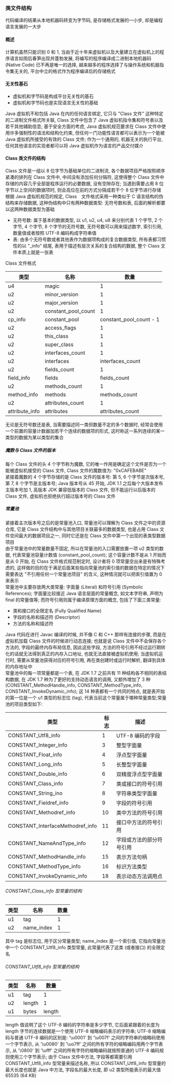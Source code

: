 ### 类文件结构
代码编译的结果从本地机器码转变为字节码, 是存储格式发展的一小步, 却是编程语言发展的一大步

#### 概述
计算机虽然只能识别 0 和 1, 当由于近十年来虚拟机以及大量建立在虚拟机上的程序语言如雨后春笋出现并蓬勃发展, 将编写的程序编译成二进制本地机器码 (Native Code) 已不再是唯一的选择, 越来越多的程序选择了与操作系统和机器指令集无关的, 平台中立的格式作为程序编译后的存储格式

#### 无关性基石  
- 虚拟机和字节码是构成平台无关性的基石
- 虚拟机和字节码也是实现语言无关性的基础

Java 虚拟机不和包括 Java 在内的任何语言绑定, 它只与 "Class 文件" 这种特定的二进制文件格式所关联, Class 文件中包含了 Java 虚拟机指令集和符号表以及若干其他辅助信息; 基于安全方面的考虑, Java 虚拟机规范要求在 Class 文件中使用许多强制性的语法和结构化约束, 但任何一门功能性语言都可以表示为一个能被 Java 虚拟机所接受的有效的 Class 文件; 作为一个通用的, 机器无关的执行平台, 任何其他语言的实现者都可以将 Java 虚拟机作为语言的产品交付媒介

#### Class 类文件的结构
Class 文件是一组以 8 位字节为基础单位的二进制流, 各个数据项目严格按照顺序紧凑的排列在 Class 文件中, 中间没有添加任何分隔符, 这使得整个 Class 文件中存储的内容几乎全部是程序运行的必要数据, 没有空隙存在; 当遇到需要占用 8 位字节以上空间的数据项时, 则会高位在前的方式分隔成若干个 8 位字节进行存储  
根据 Java 虚拟机规范的规定, Class　文件格式采用一种类似于 C 语言结构的伪结构来存储数据, 这种伪结构中只有两种数据类型: 无符号数和表, 后面的解析都要以这两种数据类型为基础
- 无符号数: 属于基本的数据类型, 以 u1, u2, u4, u8 来分别代表 1 个字节, 2 个字节, 4 个字节, 8 个字节的无符号数, 无符号数可以用来描述数字, 索引引用, 数量值或者按照 UTF-8 编码构成字符串值
- 表: 由多个无符号数或者其他表作为数据项构成的复合数据类型, 所有表都习惯性的以 "\_info" 结尾, 表用于描述有层次关系的复合结构的数据, 整个 Class 文件本质上就是一张表

Class 文件格式

|类型|名称|数量|  
|-|-|-|
|u4|magic|1|
|u2|minor_version|1|
|u2|major_version|1|
|u2|constant_pool_count|1|
|cp_info|constant_pool|constant_pool_count - 1|
|u2|access_flags|1|
|u2|this_class|1|
|u2|super_class|1|
|u2|interfaces_count|1|
|u2|interfaces|interfaces_count|
|u2|fields_count|1|
|field_info|fields|fields_count|
|u2|methods_count|1|
|method_info|methods|methods_count|
|u2|attributes_count|1|
|attribute_info|attributes|attributes_count|

无论是无符号数还是表, 当需要描述同一类但数量不定的多个数据时, 经常会使用一个前置的容量计数器加若干个连续的数据项的形式, 这时称这一系列连续的某一类型的数据为某以类型的集合

##### 魔数与 Class 文件的版本
每个 Class 文件的头 4 个字节称为魔数, 它的唯一作用是确定这个文件是否为一个能被虚拟机接受的 Class 文件, Class 文件的魔数值为: "0xCAFEBABE"  
紧接着魔数的 4 个字节存储的是 Class 文件的版本号: 第 5, 6 个字节是次版本号, 第 7, 8 个字节是主版本号; Java 版本号从 45 开始, JDK 1.1 之后每个大版本发布主版本号加 1, 高版本 JDK 兼容低版本的 Class 文件, 但不能运行以后版本的 Class 文件, 虚拟机也拒绝执行超过版本号的 Class 文件

##### 常量池
紧接着主次版本号之后的是常量池入口, 常量池可以理解为 Class 文件之中的资源仓库, 它是 Class 文件结构中与其他项目关联最多的数据类型,  也是占用 Class 文件空间最大的数据项目之一, 同时它还是在 Class 文件中第一个出现的表类型数据项目  
由于常量池中的常量数量不固定, 所以在常量池的入口需要放置一项 u2 类型的数据, 代表常量池容量计数值 (constant_pool_count); 这个容量计数不是从 1 开始而是从 0 开始, 在 Class 文件格式规范制定时, 设计者将 0 项常量空出来是有特殊考虑的, 这样做的目的在于满足后面某些指向常量池的索引值的数据在特定的情况下需要表达 "不引用任何一个常量池项目" 的含义, 这种情况就可以把索引值置为 0 来表示  
常量池中主要存放两大类常量: 字面量 (Literal) 和符号引用 (Symbolic References); 字面量比较接近 Java 语言层面的常量概念, 如文本字符串, 声明为 final 的常量值等; 而符号引用则属于编译原理方面的概念, 包括了下面三类常量:
- 类和接口的全限定名 (Fully Qualified Name)
- 字段的名称和描述符 (Descriptor)
- 方法的名称和描述符

Java 代码在进行 Javac 编译的时候, 并不像 C 和 C++ 那样有连接的步骤, 而是在虚拟机加载 Class 文件的时候进行动态连接; 也就是说 Class 文件中不会保存各个方法的, 字段的最终内存布局信息, 因此这些字段, 方法的符号引用不经过运行期转化的话就无法得到真正的内存入口地址, 也就无法直接被虚拟机使用; 当虚拟机运行时, 需要从常量池获得对应的符号引用, 再在类创建时或运行时解析, 翻译到具体的内存地址中  
常量池中的每一项常量都是一个表, 在 JDK 1.7 之前共有 11 种结构各不相同的表结构数据, 在 JDK 1.7 种为了更好的支持动态语言的调用, 又额外增加了 3 种 (CONSTANT_MethodHandle_info, CONSTANT_MethodType_info, CONSTANT_InvokeDynamic_info); 这 14 种表都有一个共同的特点, 就是表开始的第一位是一个 u1 类型的标志位 (tag), 代表当前这个常量属于哪种常量类型;常量池的项目类型如下:

|类型|标志|描述|
|-|-|-|
|CONSTANT_Utf8_info|1|UTF-8 编码的字段|
|CONSTANT_Integer_info|3|整型字面量|
|CONSTANT_Float_info|4|浮点型字面量|
|CONSTANT_Long_info|5|长整型字面量|
|CONSTANT_Double_info|6|双精度浮点型字面量|
|CONSTANT_Class_info|7|类或接口的符号引用|
|CONSTANT_String_ino|8|字符串类型字面量|
|CONSTANT_Fieldref_info|9|字段的符号引用|
|CONSTANT_Methodref_info|10|类中方法的符号引用|
|CONSTANT_InterfaceMethodref_info|11|接口中方法的符号引用|
|CONSTANT_NameAndType_info|12|字段或方法的部分符号引用|
|CONSTANT_MethodHandle_info|15|表示方法句柄|
|CONSTANT_MethodType_info|16|标识方法类型|
|CONSTANT_InvokeDynamic_info|18|表示动态方法调用点|

###### CONSTANT_Class_info 型常量的结构
|类型|名称|数量|
|-|-|-|
|u1|tag|1|
|u2|name_index|1|
其中 tag 是标志位, 用于区分常量类型; name_index 是一个索引值, 它指向常量池中一个 CONSTANT_Utf8_info 类型常量, 此常量代表了这类 (或者接口) 的全限定名

###### CONSTANT_Utf8_info 型常量的结构
|类型|名称|数量|
|-|-|-|
|u1|tag|1|
|u2|length|1|
|u1|bytes|length|
length 值说明了这个 UTF-8 编码的字符串是多少字节, 它后面紧跟着的长度为 length 字节的连续数据是一个使用 UTF-8 缩略编码表示的字符串; UTF-8 缩略编码与普通 UTF-8 编码的区别是: '\u0001' 到 '\u007f' 之间的字符串的缩略码使用一个字节表示, 从 '\u0080' 到 '\uo7ff' 之间的所有字符的缩略编码用两个字节表示, 从 '\0800' 到 '\ufff' 之间的所有字符的缩略编码就按照普通的 UTF-8 编码规则使用三个字节表示; 由于 Class 文件中方法, 字段等都需要引用 CONSTANT_Utf8_info 型常量来描述名称, 所以 CONSTANT_Utf8_info 型常量的最大长度也就是 Java 中方法, 字段名的最大长度, 即 u2 类型所能表示的最大值 65535 (64 KB)
